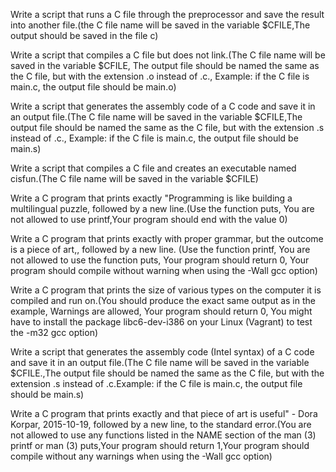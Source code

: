 Write a script that runs a C file through the preprocessor and save the result into another file.(the C file name will be saved in the variable $CFILE,The output should be saved in the file c)

Write a script that compiles a C file but does not link.(The C file name will be saved in the variable $CFILE, The output file should be named the same as the C file, but with the extension .o instead of .c., Example: if the C file is main.c, the output file should be main.o)

Write a script that generates the assembly code of a C code and save it in an output file.(The C file name will be saved in the variable $CFILE,The output file should be named the same as the C file, but with the extension .s instead of .c., Example: if the C file is main.c, the output file should be main.s)

Write a script that compiles a C file and creates an executable named cisfun.(The C file name will be saved in the variable $CFILE)

Write a C program that prints exactly "Programming is like building a multilingual puzzle, followed by a new line.(Use the function puts, You are not allowed to use printf,Your program should end with the value 0)

Write a C program that prints exactly with proper grammar, but the outcome is a piece of art,, followed by a new line. (Use the function printf, You are not allowed to use the function puts, Your program should return 0, Your program should compile without warning when using the -Wall gcc option)

Write a C program that prints the size of various types on the computer it is compiled and run on.(You should produce the exact same output as in the example, Warnings are allowed, Your program should return 0, You might have to install the package libc6-dev-i386 on your Linux (Vagrant) to test the -m32 gcc option)

Write a script that generates the assembly code (Intel syntax) of a C code and save it in an output file.(The C file name will be saved in the variable $CFILE.,The output file should be named the same as the C file, but with the extension .s instead of .c.Example: if the C file is main.c, the output file should be main.s)

Write a C program that prints exactly and that piece of art is useful" - Dora Korpar, 2015-10-19, followed by a new line, to the standard error.(You are not allowed to use any functions listed in the NAME section of the man (3) printf or man (3) puts,Your program should return 1,Your program should compile without any warnings when using the -Wall gcc option)